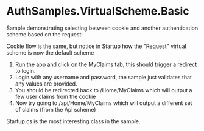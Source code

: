 AuthSamples.VirtualScheme.Basic
=================

Sample demonstrating selecting between cookie and another authentication scheme based on the request:

Cookie flow is the same, but notice in Startup how the "Request" virtual scheme is now the default scheme
1. Run the app and click on the MyClaims tab, this should trigger a redirect to login.
2. Login with any username and password, the sample just validates that any values are provided.
3. You should be redirected back to /Home/MyClaims which will output a few user claims from the cookie
4. Now try going to /api/Home/MyClaims which will output a different set of claims (from the Api scheme)

Startup.cs is the most interesting class in the sample.
